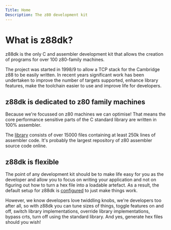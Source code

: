 ```yaml
---
Title: Home
Description: The z80 development kit
---
```


# What is z88dk?

z88dk is the only C and assembler development kit that allows the 
creation of programs for over 100 z80-family machines. 

The project was started in 1998/9 to allow a TCP stack
for the Cambridge z88 to be easily written. In recent years
significant work has been undertaken to improve the number
of targets supported, enhance library features, make the
toolchain easier to use and improve life for developers.

## z88dk is dedicated to z80 family machines

Because we're focussed on z80 machines we can optimise! That
means the core performance sensitive parts of the C standard
library are written in 100% assembler.

The [library](https://github.com/z88dk/z88dk/tree/master/libsrc) consists
of over 15000 files containing at least 250k lines of assembler code. It's
probably the largest repository of z80 assembler source code online.

## z88dk is flexible

The point of any development kit should be to make life easy for you
as the developer and allow you to focus on writing your
application and not on figuring out how to turn a hex file
into a loadable artefact. As a result, the default setup for z88dk
is [configured](gettingstarted) to just make things work.

However, we know developers love twiddling knobs, we're developers 
too after all, so with z88dk you can tune sizes of things, toggle
features on and off, switch library implementations, override
library implementations, bypass crts, turn off using the standard
library. And yes, generate hex files should you wish!


